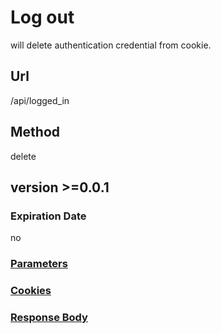 # Log out

will delete authentication credential from cookie.

## Url

/api/logged_in

## Method

delete

## version >=0.0.1

### Expiration Date

no

### [Parameters](./Parameters.html)

### [Cookies](./Cookies.html)

### [Response Body](./Response.html)
